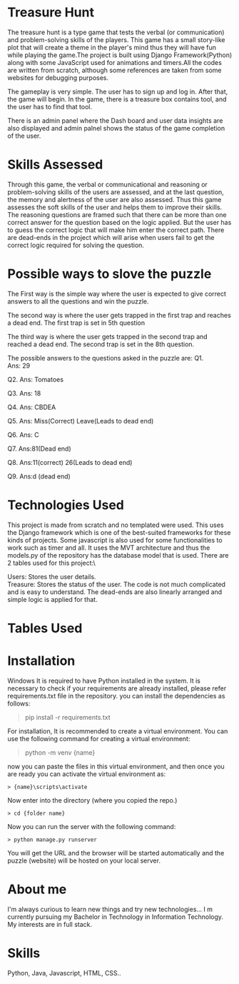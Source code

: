 # Treasure Hunt
The treasure hunt is a type game that tests the verbal (or communication) and problem-solving skills of the players. This game has a small story-like plot that will create a theme in the player's mind thus they will have fun while playing the game.The project is built using Django Framework(Python) along with some JavaScript used for animations and timers.All the codes are written from scratch, although some references are taken from some websites for debugging purposes. 

The gameplay is very simple. The user has to sign up and log in. After that, the game will begin. In the game, there is a treasure box contains tool, and the user has to find that tool.

There is an admin panel where the  Dash board and user data insights are also displayed and admin palnel shows the status of the game completion of the user.

# Skills Assessed
Through this game, the verbal or communicational and reasoning or problem-solving skills of the users are assessed, and at the last question, the memory and alertness of the user are also assessed. Thus this game assesses the soft skills of the user and helps them to improve their skills. The reasoning questions are framed such that there can be more than one correct answer for the question based on the logic applied. But the user has to guess the correct logic that will make him enter the correct path. There are dead-ends in the project which will arise when users fail to get the correct logic required for solving the question.

# Possible ways to slove the puzzle
The First way is the simple way where the user is expected to give correct answers to all the questions and win the puzzle.

The second way is where the user gets trapped in the first trap and reaches a dead end. The first trap is set in 5th question

The third way is where the user gets trapped in the second trap and reached a dead end. The second trap is set in the 8th question.

The possible answers to the questions asked in the puzzle are:
Q1.  
Ans: 29 

Q2.
Ans: Tomatoes

Q3.
Ans: 18

Q4.
Ans: CBDEA

Q5.
Ans: Miss(Correct)
     Leave(Leads to dead end)

Q6.
Ans: C

Q7.
Ans:81(Dead end)

Q8.
Ans:11(correct)
    26(Leads to dead end)
    
Q9.
Ans:d (dead end)


# Technologies Used
This project is made from scratch and no templated were used. This uses the Django framework which is one of the best-suited frameworks for these kinds of projects. Some javascript is also used for some functionalities to work such as timer and all. It uses the MVT architecture and thus the models.py of the repository has the database model that is used.
There are 2 tables used for this project:\

Users: Stores the user details.\
Treasure: Stores the status of the user.
The code is not much complicated and is easy to understand. The dead-ends are also linearly arranged and simple logic is applied for that.


# Tables Used









# Installation

Windows
It is required to have Python installed in the system.
It is necessary to check if your requirements are already installed, please refer requirements.txt file in the repository.
you can install the dependencies as follows:

 >  pip install -r requirements.txt

For installation, It is recommended to create a virtual environment. You can use the following command for creating a virtual environment:

> python -m venv {name}

now you can paste the files in this virtual environment, and then once you are ready you can activate the virtual environment as:

    > {name}\scripts\activate  
Now enter into the directory (where you copied the repo.)

    > cd {folder name}
Now you can run the server with the following command:

    > python manage.py runserver
You will get the URL and the browser will be started automatically and the puzzle (website) will be hosted on your local server.

# About me
I'm always curious to learn new things and try new technologies... I m currently pursuing my Bachelor in Technology in Information Technology. My interests are in full stack.

# Skills
Python, Java, Javascript, HTML, CSS..

 
